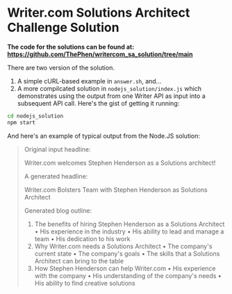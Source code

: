 # Writer.com Solutions Architect Challenge Solution

**The code for the solutions can be found at: https://github.com/ThePhen/writercom_sa_solution/tree/main**

There are two version of the solution. 
1. A simple cURL-based example in `answer.sh`, and...
2. A more compilcated solution in `nodejs_solution/index.js` which demonstrates using the output from one Writer API as input into a subsequent API call. Here's the gist of getting it running:
```sh
cd nodejs_solution
npm start
```
And here's an example of typical output from the Node.JS solution:
> 
> Original input headline:
> 
> Writer.com welcomes Stephen Henderson as a Solutions architect!
> 
> A generated headline:
> 
> Writer.com Bolsters Team with Stephen Henderson as Solutions Architect
> 
> Generated blog outline:
> 1. The benefits of hiring Stephen Henderson as a Solutions Architect
> • His experience in the industry
> • His ability to lead and manage a team
> • His dedication to his work
> 2. Why Writer.com needs a Solutions Architect
> • The company's current state
> • The company's goals
> • The skills that a Solutions Architect can bring to the table
> 3. How Stephen Henderson can help Writer.com
> • His experience with the company
> • His understanding of the company's needs
> • His ability to find creative solutions
> 